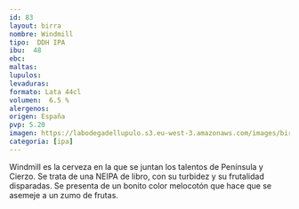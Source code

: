 ```yaml
--- 
id: 83
layout: birra
nombre: Windmill
tipo:  DDH IPA
ibu:  48
ebc:
maltas: 
lupulos: 
levaduras: 
formato: Lata 44cl
volumen:  6.5 %
alergenos: 
origen: España
pvp: 5.20
imagen: https://labodegadellupulo.s3.eu-west-3.amazonaws.com/images/birras/windmill.jpg
categoria: [ipa]
---
```

Windmill es la cerveza en la que se juntan los talentos de Península y Cierzo. Se trata de una NEIPA de libro, con su turbidez y su frutalidad disparadas. Se presenta de un bonito color melocotón que hace que se asemeje a un zumo de frutas.




